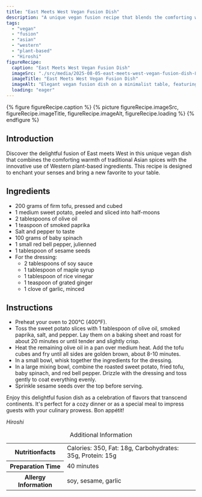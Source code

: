 ```yaml
---
title: "East Meets West Vegan Fusion Dish"
description: "A unique vegan fusion recipe that blends the comforting warmth of Asian spices with Western ingredients. Perfect for a special meal that impresses with its array of flavors."
tags:
  - "vegan"
  - "fusion"
  - "asian"
  - "western"
  - "plant-based"
  - "Hiroshi"
figureRecipe: 
  caption: "East Meets West Vegan Fusion Dish"
  imageSrc: "./src/media/2025-08-05-east-meets-west-vegan-fusion-dish-8888.png"
  imageTitle: "East Meets West Vegan Fusion Dish"
  imageAlt: "Elegant vegan fusion dish on a minimalist table, featuring golden-brown tofu, roasted sweet potatoes, spinach, and red bell pepper with a glossy dressing and sesame seeds."
  loading: "eager"
---
```


{% figure figureRecipe.caption %}
{% picture figureRecipe.imageSrc, figureRecipe.imageTitle, figureRecipe.imageAlt, figureRecipe.loading %}
{% endfigure %}

## Introduction

Discover the delightful fusion of East meets West in this unique vegan dish that combines the comforting warmth of traditional Asian spices with the innovative use of Western plant-based ingredients. This recipe is designed to enchant your senses and bring a new favorite to your table.

## Ingredients

- 200 grams of firm tofu, pressed and cubed
- 1 medium sweet potato, peeled and sliced into half-moons
- 2 tablespoons of olive oil
- 1 teaspoon of smoked paprika
- Salt and pepper to taste
- 100 grams of baby spinach
- 1 small red bell pepper, julienned
- 1 tablespoon of sesame seeds
- For the dressing:
  - 2 tablespoons of soy sauce
  - 1 tablespoon of maple syrup
  - 1 tablespoon of rice vinegar
  - 1 teaspoon of grated ginger
  - 1 clove of garlic, minced

## Instructions

- Preheat your oven to 200°C (400°F).
- Toss the sweet potato slices with 1 tablespoon of olive oil, smoked paprika, salt, and pepper. Lay them on a baking sheet and roast for about 20 minutes or until tender and slightly crisp.
- Heat the remaining olive oil in a pan over medium heat. Add the tofu cubes and fry until all sides are golden brown, about 8-10 minutes.
- In a small bowl, whisk together the ingredients for the dressing.
- In a large mixing bowl, combine the roasted sweet potato, fried tofu, baby spinach, and red bell pepper. Drizzle with the dressing and toss gently to coat everything evenly.
- Sprinkle sesame seeds over the top before serving.

Enjoy this delightful fusion dish as a celebration of flavors that transcend continents. It's perfect for a cozy dinner or as a special meal to impress guests with your culinary prowess. Bon appétit!

*Hiroshi*

<table><caption class='sr-only'>Additional Information</caption><tr><th>Nutritionfacts</th><td>Calories: 350, Fat: 18g, Carbohydrates: 35g, Protein: 15g&nbsp;</td></tr><tr><th>Preparation Time</th><td>40 minutes&nbsp;</td></tr><tr><th>Allergy Information</th><td>soy, sesame, garlic&nbsp;</td></tr></table>

